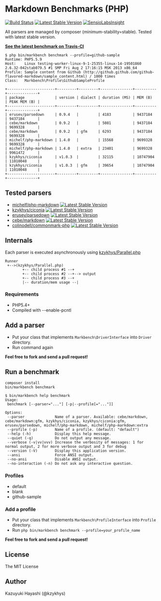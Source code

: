Markdown Benchmarks (PHP)
=========================

[![Build Status](https://travis-ci.org/kzykhys/Markbench.png?branch=master)](https://travis-ci.org/kzykhys/Markbench)
[![Latest Stable Version](https://poser.pugx.org/kzykhys/markbench/v/stable.png)](https://packagist.org/packages/kzykhys/markbench)
[![SensioLabsInsight](https://insight.sensiolabs.com/projects/f85a4034-6089-4b14-acb5-990e202a5a55/mini.png)](https://insight.sensiolabs.com/projects/f85a4034-6089-4b14-acb5-990e202a5a55)

All parsers are managed by composer (minimum-stability=stable).
Tested with latest stable version.

[**See the latest benchmark on Travis-CI**](https://travis-ci.org/kzykhys/Markbench)

```
$ php bin/markbench benchmark --profile=github-sample
Runtime: PHP5.5.9
Host:    Linux testing-worker-linux-9-1-25355-linux-14-19501860 2.6.32-042stab079.5 #1 SMP Fri Aug 2 17:16:15 MSK 2013 x86_64
Profile: Sample content from Github (http://github.github.com/github-flavored-markdown/sample_content.html) / 1000 times
Class:   Markbench\Profile\GithubSampleProfile

+----------------------+---------+---------+---------------+----------+--------------+
| package              | version | dialect | duration (MS) | MEM (B)  | PEAK MEM (B) |
+----------------------+---------+---------+---------------+----------+--------------+
| erusev/parsedown     | 0.9.4   |         | 4183          | 9437184  | 9437184      |
| cebe/markdown        | 0.9.2   |         | 5081          | 9437184  | 9699328      |
| cebe/markdown        | 0.9.2   | gfm     | 6293          | 9437184  | 9699328      |
| michelf/php-markdown | 1.4.0   |         | 15568         | 9699328  | 9699328      |
| michelf/php-markdown | 1.4.0   | extra   | 23401         | 9699328  | 9961472      |
| kzykhys/ciconia      | v1.0.3  |         | 32115         | 10747904 | 11010048     |
| kzykhys/ciconia      | v1.0.3  | gfm     | 39654         | 10747904 | 11010048     |
+----------------------+---------+---------+---------------+----------+--------------+
```

Tested parsers
--------------

* [michelf/php-markdown](https://github.com/michelf/php-markdown) [![Latest Stable Version](https://poser.pugx.org/michelf/php-markdown/v/stable.png)](https://packagist.org/packages/michelf/php-markdown)
* [kzykhys/ciconia](https://github.com/kzykhys/Ciconia) [![Latest Stable Version](https://poser.pugx.org/kzykhys/ciconia/v/stable.png)](https://packagist.org/packages/kzykhys/ciconia)
* [erusev/parsedown](https://github.com/erusev/parsedown) [![Latest Stable Version](https://poser.pugx.org/erusev/parsedown/v/stable.png)](https://packagist.org/packages/erusev/parsedown)
* [cebe/markdown](https://github.com/cebe/markdown) [![Latest Stable Version](https://poser.pugx.org/cebe/markdown/v/stable.png)](https://packagist.org/packages/cebe/markdown)
* [colinodell/commonmark-php](https://github.com/colinodell/commonmark-php) [![Latest Stable Version](https://poser.pugx.org/colinodell/commonmark-php/v/stable.png)](https://packagist.org/packages/colinodell/commonmark-php)

Internals
---------

Each parser is executed asynchronously using [kzykhys/Parallel.php](https://github.com/kzykhys/Parallel.php)

```
Runner
 +-->(kzykhys/Parallel.php)
        +-- child process #1 --+
        +-- child process #2 --+--> output
        +-- child process #3 --+
        |-- duration/mem usage --|
```

### Requirements

* PHP5.4+
* Compiled with --enable-pcntl

Add a parser
------------

* Put your class that implements `Markbench\DriverInterface` into `Driver` directory.
* Run command again

**Feel free to fork and send a pull request!**

Run a benchmark
---------------

```
composer install
bin/markbench benchmark
```

```
$ bin/markbench help benchmark
Usage:
 benchmark [--parser="..."] [-p|--profile[="..."]]

Options:
 --parser              Name of a parser. Available: cebe/markdown, cebe/markdown:gfm, kzykhys/ciconia, kzykhys/ciconia:gfm, erusev/parsedown, michelf/php-markdown, michelf/php-markdown:extra
 --profile (-p)        Name of a profile. (default: "default")
 --help (-h)           Display this help message.
 --quiet (-q)          Do not output any message.
 --verbose (-v|vv|vvv) Increase the verbosity of messages: 1 for normal output, 2 for more verbose output and 3 for debug
 --version (-V)        Display this application version.
 --ansi                Force ANSI output.
 --no-ansi             Disable ANSI output.
 --no-interaction (-n) Do not ask any interactive question.
```

### Profiles

* default
* blank
* github-sample

### Add a profile

* Put your class that implements `Markbench\ProfileInterface` into `Profile` directory.
* Run `php bin/markbench benchmark --profile=your_profile_name`

**Feel free to fork and send a pull request!**

License
-------

The MIT License

Author
------

Kazuyuki Hayashi (@kzykhys)